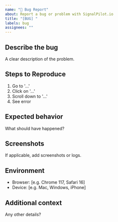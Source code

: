 ```yaml
---
name: "🐞 Bug Report"
about: Report a bug or problem with SignalPilot.io
title: "[BUG] "
labels: bug
assignees: ""
---
```


## Describe the bug
A clear description of the problem.

## Steps to Reproduce
1. Go to '...'
2. Click on '...'
3. Scroll down to '...'
4. See error

## Expected behavior
What should have happened?

## Screenshots
If applicable, add screenshots or logs.

## Environment
- Browser: [e.g. Chrome 117, Safari 16]
- Device: [e.g. Mac, Windows, iPhone]

## Additional context
Any other details?
